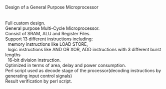 Design of a General Purpose Microprocessor<br />
<br />
<br />
Full custom design.&nbsp;<br />
General purpose Multi-Cycle Microprocessor.&nbsp;<br />
Consist of SRAM, ALU and Register Files.&nbsp;<br />
Support 13 different instructions including:&nbsp;<br />
&nbsp; memory instructions like LOAD STORE,&nbsp;<br />
&nbsp; logic instructions like AND OR XOR, ADD instructions with 3 different burst lengths<br />
&nbsp; 16-bit division instruction. &nbsp;<br />
Optimized in terms of area, delay and power consumption. &nbsp;<br />
Perl script used as decode stage of the processor(decoding instructions by generating input control signals)<br />
Result verification by perl script.
